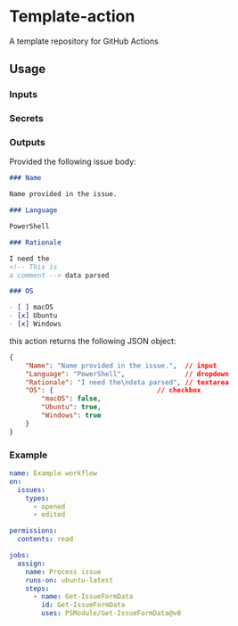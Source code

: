# Template-action

A template repository for GitHub Actions

## Usage

### Inputs

### Secrets

### Outputs

Provided the following issue body:

```md
### Name

Name provided in the issue.

### Language

PowerShell

### Rationale

I need the
<!-- This is
a comment --> data parsed

### OS

- [ ] macOS
- [x] Ubuntu
- [x] Windows

```

this action returns the following JSON object:

```json
{
    "Name": "Name provided in the issue.",  // input
    "Language": "PowerShell",               // dropdown
    "Rationale": "I need the\ndata parsed", // textarea
    "OS": {                          // checkbox
        "macOS": false,
        "Ubuntu": true,
        "Windows": true
    }
}
```

### Example

```yaml
name: Example workflow
on:
  issues:
    types:
      - opened
      - edited

permissions:
  contents: read

jobs:
  assign:
    name: Process issue
    runs-on: ubuntu-latest
    steps:
      - name: Get-IssueFormData
        id: Get-IssueFormData
        uses: PSModule/Get-IssueFormData@v0

```
